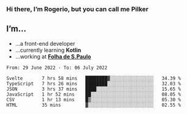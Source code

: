 ### Hi there, I’m Rogerio, but you can call me Pilker

## I’m…
- …a front-end developer
- …currently learning **Kotlin**
- …working at [**Folha de S.Paulo**](https://www.folha.com.br/)

<!--START_SECTION:waka-->

```text
From: 29 June 2022 - To: 06 July 2022

Svelte       7 hrs 58 mins   ████████▓░░░░░░░░░░░░░░░░   34.39 %
TypeScript   7 hrs 26 mins   ████████░░░░░░░░░░░░░░░░░   32.03 %
JSON         3 hrs 37 mins   ████░░░░░░░░░░░░░░░░░░░░░   15.65 %
JavaScript   1 hr 52 mins    ██░░░░░░░░░░░░░░░░░░░░░░░   08.05 %
CSV          1 hr 13 mins    █▒░░░░░░░░░░░░░░░░░░░░░░░   05.30 %
HTML         35 mins         ▓░░░░░░░░░░░░░░░░░░░░░░░░   02.55 %
```

<!--END_SECTION:waka-->
